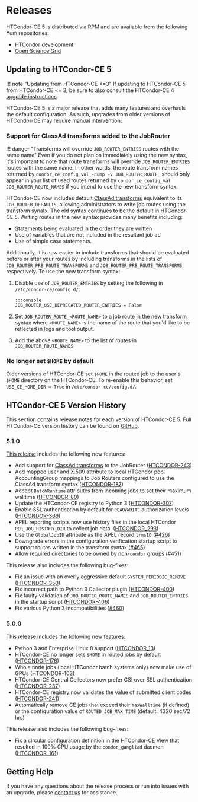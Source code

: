 Releases
========

HTCondor-CE 5 is distributed via RPM and are available from the following Yum repositories:

- [HTCondor development](https://research.cs.wisc.edu/htcondor/yum/)
- [Open Science Grid](https://opensciencegrid.org/docs/common/yum/)


Updating to HTCondor-CE 5
-------------------------

!!! note "Updating from HTCondor-CE <=3"
    If updating to HTCondor-CE 5 from HTCondor-CE <= 3, be sure to also consult the HTCondor-CE 4
    [upgrade instructions](../v4/releases.md#updating-to-htcondor-ce-4).

HTCondor-CE 5 is a major release that adds many features and overhauls the default configuration.
As such, upgrades from older versions of HTCondor-CE may require manual intervention:

### Support for ClassAd transforms added to the JobRouter ###

!!! danger "Transforms will override `JOB_ROUTER_ENTRIES` routes with the same name"
    Even if you do not plan on immediately using the new syntax, it's important to note that route transforms will
    override `JOB_ROUTER_ENTRIES` routes with the same name.
    In other words, the route transform names returned by `condor_ce_config_val -dump -v JOB_ROUTER_ROUTE_` should only
    appear in your list of used routes returned by `condor_ce_config_val JOB_ROUTER_ROUTE_NAMES` if you
    intend to use the new transform syntax.

HTCondor-CE now includes default [ClassAd transforms](https://htcondor.readthedocs.io/en/latest/misc-concepts/transforms.html)
equivalent to its `JOB_ROUTER_DEFAULTS`, allowing administrators to write job routes using the transform synatx.
The old syntax continues to be the default in HTCondor-CE 5.
Writing routes in the new syntax provides many benefits including:

-   Statements being evaluated in the order they are written
-   Use of variables that are not included in the resultant job ad
-   Use of simple case statements.

Additionally, it is now easier to include transforms that should be evaluated before or after your routes by including
transforms in the lists of `JOB_ROUTER_PRE_ROUTE_TRANSFORMS` and `JOB_ROUTER_PRE_ROUTE_TRANSFORMS`, respectively.
To use the new transform syntax:

1.  Disable use of `JOB_ROUTER_ENTRIES` by setting the following in `/etc/condor-ce/config.d/`:

        :::console
        JOB_ROUTER_USE_DEPRECATED_ROUTER_ENTRIES = False

1.  Set `JOB_ROUTER_ROUTE_<ROUTE_NAME>` to a job route in the new transform syntax where `<ROUTE_NAME>` is the name of
    the route that you'd like to be reflected in logs and tool output.

1.  Add the above `<ROUTE_NAME>` to the list of routes in `JOB_ROUTER_ROUTE_NAMES`

### No longer set `$HOME` by default ###

Older versions of HTCondor-CE set `$HOME` in the routed job to the user's `$HOME` directory on the HTCondor-CE.
To re-enable this behavior, set `USE_CE_HOME_DIR = True` in `/etc/condor-ce/config.d/`.

HTCondor-CE 5 Version History
-----------------------------

This section contains release notes for each version of HTCondor-CE 5.
Full HTCondor-CE version history can be found on [GitHub](https://github.com/htcondor/htcondor-ce/releases).

### 5.1.0 ###

[This release](https://github.com/htcondor/htcondor-ce/releases/tag/v5.1.0) includes the following new features:

-   Add support for [ClassAd transforms](https://htcondor.readthedocs.io/en/latest/misc-concepts/transforms.html)
    to the JobRouter ([HTCONDOR-243](https://opensciencegrid.atlassian.net/browse/HTCONDOR-243))
-   Add mapped user and X.509 attribute to local HTCondor pool AccountingGroup mappings to Job Routers configured to use
    the ClassAd transform syntax ([HTCONDOR-187](https://opensciencegrid.atlassian.net/browse/HTCONDOR-187))
-   Accept `BatchRuntime` attributes from incoming jobs to set their maximum walltime
    ([HTCONDOR-80](https://opensciencegrid.atlassian.net/browse/HTCONDOR-80))
-   Update the HTCondor-CE registry to Python 3
    ([HTCONDOR-307](https://opensciencegrid.atlassian.net/browse/HTCONDOR-307))
-   Enable SSL authentication by default for `READ`/`WRITE` authorization levels
    ([HTCONDOR-366](https://opensciencegrid.atlassian.net/browse/HTCONDOR-366))
-   APEL reporting scripts now use history files in the local HTCondor `PER_JOB_HISTORY_DIR` to collect job data.
    ([HTCONDOR_293](https://opensciencegrid.atlassian.net/browse/HTCONDOR-293))
-   Use the `GlobalJobID` attribute as the APEL record `lrmsID`
    ([#426](https://github.com/htcondor/htcondor-ce/pull/426))
-   Downgrade errors in the configuration verification startup script to support routes written in the transform syntax
    ([#465](https://github.com/htcondor/htcondor-ce/pull/465))
-   Allow required directories to be owned by non-`condor` groups
    ([#451](https://github.com/htcondor/htcondor-ce/pull/451/files))

This release also includes the following bug-fixes:

-   Fix an issue with an overly aggressive default `SYSTEM_PERIODIC_REMOVE`
    ([HTCONDOR-350](https://opensciencegrid.atlassian.net/browse/HTCONDOR-350))
-   Fix incorrect path to Python 3 Collector plugin
    ([HTCONDOR-400](https://opensciencegrid.atlassian.net/browse/HTCONDOR-400))
-   Fix faulty validation of `JOB_ROUTER_ROUTE_NAMES` and `JOB_ROUTER_ENTRIES` in the startup script
    ([HTCONDOR-406](https://opensciencegrid.atlassian.net/browse/HTCONDOR-406))
-   Fix various Python 3 incompatibilities
    ([#460](https://github.com/htcondor/htcondor-ce/pull/460))

### 5.0.0 ###

[This release](https://github.com/htcondor/htcondor-ce/releases/tag/v5.0.0) includes the following new features:

-   Python 3 and Enterprise Linux 8 support
    ([HTCONDOR_13](https://opensciencegrid.atlassian.net/browse/HTCONDOR-13))
-   HTCondor-CE no longer sets `$HOME` in routed jobs by default
    ([HTCONDOR-176](https://opensciencegrid.atlassian.net/browse/HTCONDOR-176))
-   Whole node jobs (local HTCondor batch systems only) now make use of GPUs
    ([HTCONDOR-103](https://opensciencegrid.atlassian.net/browse/HTCONDOR-103))
-   HTCondor-CE Central Collectors now prefer GSI over SSL authentication
    ([HTCONDOR-237](https://opensciencegrid.atlassian.net/browse/HTCONDOR-237))
-   HTCondor-CE registry now validates the value of submitted client codes
    ([HTCONDOR-241](https://opensciencegrid.atlassian.net/browse/HTCONDOR-241))
-   Automatically remove CE jobs that exceed their `maxWalltime` (if defined) or the configuration value of
    `ROUTED_JOB_MAX_TIME` (default: 4320 sec/72 hrs)

This release also includes the following bug-fixes:

-   Fix a circular configuration definition in the HTCondor-CE View that resulted in 100% CPU usage by the
    `condor_gangliad` daemon ([HTCONDOR-161](https://opensciencegrid.atlassian.net/browse/HTCONDOR-161))


Getting Help
------------

If you have any questions about the release process or run into issues with an upgrade, please
[contact us](../index.md#contact-us) for assistance.
